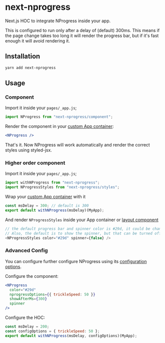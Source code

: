 # next-nprogress

Next.js HOC to integrate NProgress inside your app.

This is configured to run only after a delay of (default) 300ms. This means if the page change takes too long it will render the progress bar, but if it's fast enough it will avoid rendering it.

## Installation

```bash
yarn add next-nprogress
```

## Usage

### Component

Import it inside your `pages/_app.js`;

```js
import NProgress from "next-nprogress/component";
```

Render the component in your [custom App container](https://nextjs.org/docs#custom-%3Capp%3E):

```jsx
<NProgress />
```

That's it. Now NProgress will work automatically and render the correct styles using styled-jsx.

### Higher order component

Import it inside your `pages/_app.js`;

```js
import withNProgress from "next-nprogress";
import NProgressStyles from "next-nprogress/styles";
```

Wrap your [custom App container](https://nextjs.org/docs#custom-%3Capp%3E) with it

```js
const msDelay = 300; // default is 300
export default withNProgress(msDelay)(MyApp);
```

And render `NProgressStyles` inside your App container or [layout component](https://github.com/zeit/next.js/tree/canary/examples/layout-component)

```js
// the default progress bar and spinner color is #29d, it could be changed for any CSS color
// Also, the default is to show the spinner, but that can be turned off.
<NProgressStyles color="#29d" spinner={false} />
```

### Advanced Config

You can configure further configure NProgress using its [configuration options](https://github.com/rstacruz/nprogress#configuration).

Configure the component:

```jsx
<NProgress
  color="#29d"
  nprogressOptions={{ trickleSpeed: 50 }}
  showAfterMs={300}
  spinner
/>
```

Configure the HOC:

```js
const msDelay = 200;
const configOptions = { trickleSpeed: 50 };
export default withNProgress(msDelay, configOptions)(MyApp);
```
